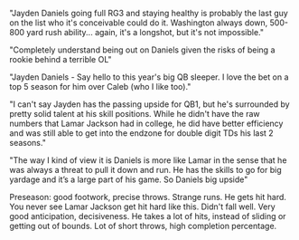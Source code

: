 "Jayden Daniels going full RG3 and staying healthy is probably the last guy on the list who it's conceivable could do it. Washington always down, 500-800 yard rush ability... again, it's a longshot, but it's not impossible."

"Completely understand being out on Daniels given the risks of being a rookie behind a terrible OL"

"Jayden Daniels - Say hello to this year's big QB sleeper. I love the bet on a top 5 season for him over Caleb (who I like too)."

"I can't say Jayden has the passing upside for QB1, but he's surrounded by pretty solid talent at his skill positions. While he didn't have the raw numbers that Lamar Jackson had in college, he did have better efficiency and was still able to get into the endzone for double digit TDs his last 2 seasons."

"The way I kind of view it is Daniels is more like Lamar in the sense that he was always a threat to pull it down and run. He has the skills to go for big yardage and it’s a large part of his game. So Daniels big upside"

Preseason: good footwork, precise throws. Strange runs. He gets hit hard. You never see Lamar Jackson get hit hard like this. Didn't fall well. Very good anticipation, decisiveness. He takes a lot of hits, instead of sliding or getting out of bounds. Lot of short throws, high completion percentage.
